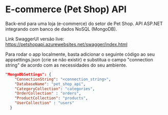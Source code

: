 # E-commerce (Pet Shop) API
Back-end para uma loja (e-commerce) do setor de Pet Shop. API ASP.NET integrando com banco de dados NoSQL (MongoDB).

Link SwaggerUI versão live: https://petshopapi.azurewebsites.net/swagger/index.html

Para rodar o app localmente, basta adicionar o seguinte código ao seu appsettings.json (crie se não existir) e substitua o campo "connection string" de acordo com as necessidades do seu ambiente.

```json
"MongoDbSettings": {
    "ConnectionString": "<connection_string>",
    "DatabaseName": "pet_shop_api",
    "CategoryCollection": "categories",
    "OrderCollection" : "orders",
    "ProductCollection": "products",
    "UserCollection" : "users"
  }
```
